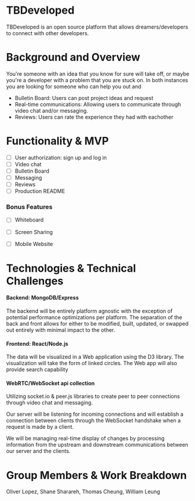 # TBDeveloped

TBDeveloped is an open source platform that allows dreamers/developers to connect with other developers.

# Background and Overview
You're someone with an idea that you know for sure will take off, or maybe you're a developer with a problem that you are stuck on. In both instances you are looking for someone who can help you out and 
* Bulletin Board: Users can post project ideas and request  
* Real-time communications: Allowing users to communicate through video chat and/or messaging.
* Reviews: Users can rate the experience they had with eachother

# Functionality & MVP
- [ ] User authorization: sign up and log in
- [ ] Video chat 
- [ ] Bulletin Board
- [ ] Messaging
- [ ] Reviews
- [ ] Production README

### Bonus Features
- [ ] Whiteboard 
- [ ] Screen Sharing
- [ ] Mobile Website


# Technologies & Technical Challenges

#### Backend: MongoDB/Express
The backend will be entirely platform agnostic with the exception of potential performance optimizations per platform. The separation of the back and front allows for either to be modified, built, updated, or swapped out entirely with minimal impact to the other.

#### Frontend: React/Node.js
The data will be visualized in a Web application using the D3 library. The visualization will take the form of linked circles. The Web app will also provide search capability

#### WebRTC/WebSocket api collection
Utilizing socket.io & peer.js libraries to create peer to peer connections through video chat and messaging. 

Our server will be listening for incoming connections and will establish a connection between clients through the WebSocket handshake when a request is made by a client.

We will be managing real-time display of changes by processing information from the upstream and downstream communications between our server and the clients.

# Group Members & Work Breakdown
Oliver Lopez, Shane Sharareh, Thomas Cheung, William Leung


